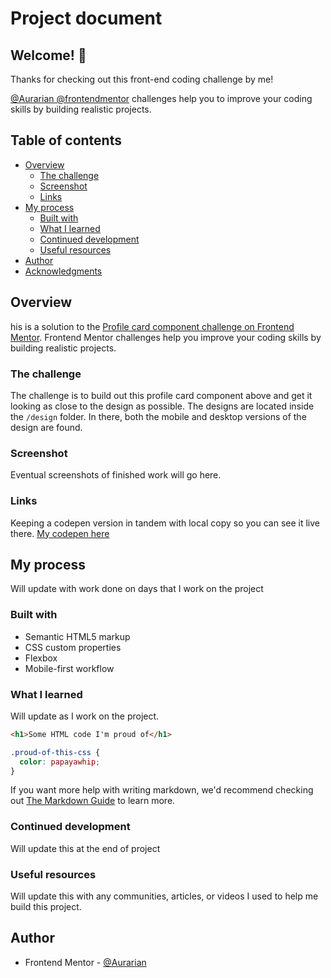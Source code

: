 # Project document

## Welcome! 👋

Thanks for checking out this front-end coding challenge by me!

[@Aurarian @frontendmentor](https://www.frontendmentor.io/profile/Aurarian) challenges help you to improve your coding skills by building realistic projects.

## Table of contents

- [Overview](#overview)
  - [The challenge](#the-challenge)
  - [Screenshot](#screenshot)
  - [Links](#links)
- [My process](#my-process)
  - [Built with](#built-with)
  - [What I learned](#what-i-learned)
  - [Continued development](#continued-development)
  - [Useful resources](#useful-resources)
- [Author](#author)
- [Acknowledgments](#acknowledgments)

## Overview

his is a solution to the [Profile card component challenge on Frontend Mentor](https://www.frontendmentor.io/challenges/profile-card-component-cfArpWshJ). Frontend Mentor challenges help you improve your coding skills by building realistic projects.

### The challenge

The challenge is to build out this profile card component above and get it looking as close to the design as possible.
The designs are located inside the `/design` folder. In there, both the mobile and desktop versions of the design are found.

### Screenshot

Eventual screenshots of finished work will go here.

<!--
![](./screenshot.jpg) -->

### Links

Keeping a codepen version in tandem with local copy so you can see it live there.
[My codepen here](https://codepen.io/aurarian)

## My process

Will update with work done on days that I work on the project

### Built with

- Semantic HTML5 markup
- CSS custom properties
- Flexbox
- Mobile-first workflow

### What I learned

Will update as I work on the project.

```html
<h1>Some HTML code I'm proud of</h1>
```

```css
.proud-of-this-css {
  color: papayawhip;
}
```

If you want more help with writing markdown, we'd recommend checking out [The Markdown Guide](https://www.markdownguide.org/) to learn more.

### Continued development

Will update this at the end of project

### Useful resources

Will update this with any communities, articles, or videos I used to help me build this project.

<!--
- [Example resource 1](https://www.example.com) - This helped me for XYZ reason. I really liked this pattern and will use it going forward.
- [Example resource 2](https://www.example.com) - This is an amazing article which helped me finally understand XYZ. I'd recommend it to anyone still learning this concept. -->

## Author

- Frontend Mentor - [@Aurarian](https://www.frontendmentor.io/profile/Aurarian)
